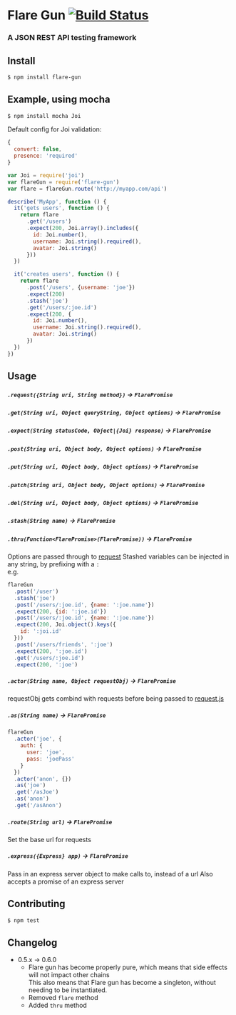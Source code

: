 # Flare Gun [![Build Status](https://drone.io/github.com/Zolmeister/flare-gun/status.png)](https://drone.io/github.com/Zolmeister/flare-gun/latest)

### A JSON REST API testing framework

## Install

```sh
$ npm install flare-gun
```

## Example, using mocha

```sh
$ npm install mocha Joi
```

Default config for Joi validation:

```js
{
  convert: false,
  presence: 'required'
}
```

```js
var Joi = require('joi')
var flareGun = require('flare-gun')
var flare = flareGun.route('http://myapp.com/api')

describe('MyApp', function () {
  it('gets users', function () {
    return flare
      .get('/users')
      .expect(200, Joi.array().includes({
        id: Joi.number(),
        username: Joi.string().required(),
        avatar: Joi.string()
      }))
  })

  it('creates users', function () {
    return flare
      .post('/users', {username: 'joe'})
      .expect(200)
      .stash('joe')
      .get('/users/:joe.id')
      .expect(200, {
        id: Joi.number(),
        username: Joi.string().required(),
        avatar: Joi.string()
      })
  })
})
```

## Usage

##### `.request({String uri, String method})` -> `FlarePromise`

##### `.get(String uri, Object queryString, Object options)` -> `FlarePromise`

##### `.expect(String statusCode, Object|{Joi} response)` -> `FlarePromise`

##### `.post(String uri, Object body, Object options)` -> `FlarePromise`

##### `.put(String uri, Object body, Object options)` -> `FlarePromise`

##### `.patch(String uri, Object body, Object options)` -> `FlarePromise`

##### `.del(String uri, Object body, Object options)` -> `FlarePromise`

##### `.stash(String name)` -> `FlarePromise`

##### `.thru(Function<FlarePromise>(FlarePromise))` -> `FlarePromise`

Options are passed through to [request](https://github.com/request/request)
Stashed variables can be injected in any string, by prefixing with a `:`  
e.g.

```js
flareGun
  .post('/user')
  .stash('joe')
  .post('/users/:joe.id', {name: ':joe.name'})
  .expect(200, {id: ':joe.id'})
  .post('/users/:joe.id', {name: ':joe.name'})
  .expect(200, Joi.object().keys({
    id: ':joi.id'
  }))
  .post('/users/friends', ':joe')
  .expect(200, ':joe.id')
  .get('/users/:joe.id')
  .expect(200, ':joe')
```

##### `.actor(String name, Object requestObj)` -> `FlarePromise`

requestObj gets combind with requests before being passed to [request.js](https://github.com/mikeal/request)

##### `.as(String name)` -> `FlarePromise`

```js
flareGun
  .actor('joe', {
    auth: {
      user: 'joe',
      pass: 'joePass'
    }
  })
  .actor('anon', {})
  .as('joe')
  .get('/asJoe')
  .as('anon')
  .get('/asAnon')
```

##### `.route(String url)` -> `FlarePromise`

Set the base url for requests

##### `.express({Express} app)` -> `FlarePromise`

Pass in an express server object to make calls to, instead of a url
Also accepts a promise of an express server


## Contributing

```sh
$ npm test
```

## Changelog

  - 0.5.x -> 0.6.0
    - Flare gun has become properly pure, which means that side effects will not impact other chains  
      This also means that Flare gun has become a singleton, without needing to be instantiated.
    - Removed `flare` method
    - Added `thru` method
